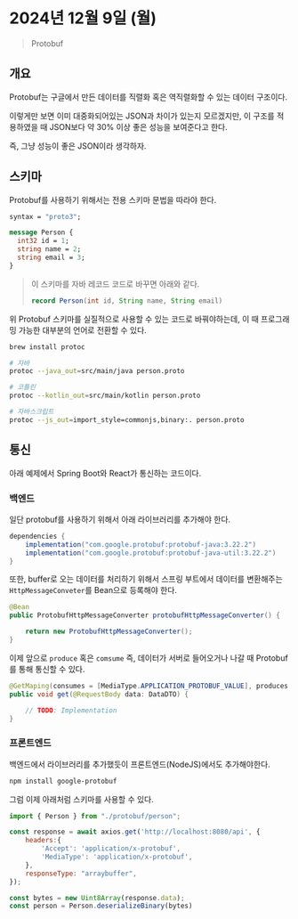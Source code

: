 # 2024년 12월 9일 (월)
> Protobuf

## 개요
Protobuf는 구글에서 만든 데이터를 직렬화 혹은 역직렬화할 수 있는 데이터 구조이다.

이렇게만 보면 이미 대중화되어있는 JSON과 차이가 있는지 모르겠지만, 이 구조를 적용하였을 때 JSON보다 약 30% 이상 좋은 성능을 보여준다고 한다.

즉, 그냥 성능이 좋은 JSON이라 생각하자.

## 스키마
Protobuf를 사용하기 위해서는 전용 스키마 문법을 따라야 한다.

```protobuf
syntax = "proto3";

message Person {
  int32 id = 1;
  string name = 2;
  string email = 3;
}
```

> 이 스키마를 자바 레코드 코드로 바꾸면 아래와 같다.
> ```java
> record Person(int id, String name, String email)
> ```

위 Protobuf 스키마를 실질적으로 사용할 수 있는 코드로 바꿔야하는데, 이 때 프로그래밍 가능한 대부분의 언어로 전환할 수 있다.

```bash
brew install protoc

# 자바
protoc --java_out=src/main/java person.proto

# 코틀린
protoc --kotlin_out=src/main/kotlin person.proto

# 자바스크립트
protoc --js_out=import_style=commonjs,binary:. person.proto
```

## 통신
아래 예제에서 Spring Boot와 React가 통신하는 코드이다.

### 백엔드
일단 protobuf를 사용하기 위해서 아래 라이브러리를 추가해야 한다.

```gradle
dependencies {
    implementation("com.google.protobuf:protobuf-java:3.22.2")
    implementation("com.google.protobuf:protobuf-java-util:3.22.2")
}
```

또한, buffer로 오는 데이터를 처리하기 위해서 스프링 부트에서 데이터를 변환해주는 `HttpMessageConveter`를 Bean으로 등록해야 한다.

```java
@Bean
public ProtobufHttpMessageConverter protobufHttpMessageConverter() {

    return new ProtobufHttpMessageConverter();
}
```

이제 앞으로 `produce` 혹은 `comsume` 즉, 데이터가 서버로 들어오거나 나갈 때 Protobuf를 통해 통신할 수 있다.

```java
@GetMaping(consumes = [MediaType.APPLICATION_PROTOBUF_VALUE], produces = [MediaType.APPLICATION_PROTOBUF_VALUE])
public void get(@RequestBody data: DataDTO) {

    // TODO: Implementation
}
```

### 프론트엔드
백엔드에서 라이브러리를 추가했듯이 프론트엔드(NodeJS)에서도 추가해야한다.

```bash
npm install google-protobuf
```

그럼 이제 아래처럼 스키마를 사용할 수 있다.

```js
import { Person } from "./protobuf/person";

const response = await axios.get('http://localhost:8080/api', {
    headers:{
        'Accept': 'application/x-protobuf',
        'MediaType': 'application/x-protobuf',
    },
    responseType: "arraybuffer",
});

const bytes = new Uint8Array(response.data);
const person = Person.deserializeBinary(bytes)
```
